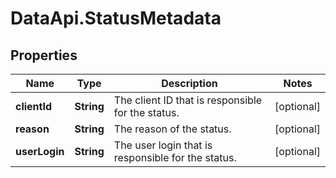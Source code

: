 # DataApi.StatusMetadata

## Properties

Name | Type | Description | Notes
------------ | ------------- | ------------- | -------------
**clientId** | **String** | The client ID that is responsible for the status. | [optional] 
**reason** | **String** | The reason of the status. | [optional] 
**userLogin** | **String** | The user login that is responsible for the status. | [optional] 


